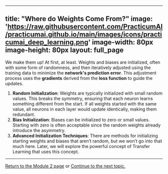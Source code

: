
---
title: "Where do Weights Come From?"
image: 'https://raw.githubusercontent.com/PracticumAI/practicumai.github.io/main/images/icons/practicumai_deep_learning.png'
image-width: 80px
image-height: 80px
layout: full_page
---

We make them up! At first, at least. Weights and biases are initialized, often with some form of randomness, and then iteratively adjusted using the training data to minimize the **network's prediction error**. This adjustment process uses the **gradients** derived from the **loss function** to guide the updates.

1. **Random Initialization**: Weights are typically initialized with small random values. This breaks the symmetry, ensuring that each neuron learns something different from the start. If all weights started with the same value, all neurons in each layer would update identically, making them redundant.
1. **Bias Initialization**: Biases can be initialized to zero or small values. Starting with zero is often acceptable since the random weights already introduce the asymmetry.
1. **Advanced Initialization Techniques**: There are methods for initializing starting weights and biases that aren’t random, but we won’t go into that much here. Later, we will explore the powerful concept of Transfer Learning that uses this concept.

---

[Return to the Module 2 page](/deep_learning/02_dl_open_machine/) or [Continue to the next topic.](/deep_learning/02.4_training_process/)